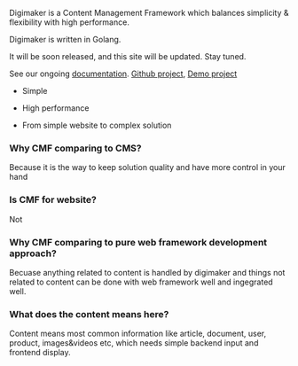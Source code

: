 

Digimaker is a Content Management Framework which balances simplicity & flexibility with high performance. 

Digimaker is written in Golang.

It will be soon released, and this site will be updated. Stay tuned.

See our ongoing [documentation](https://digimaker.org/doc). [Github project]((https://github.com/digimakergo/digimaker)), [Demo project](https://github.com/digimakergo/dmdemo)

- Simple

- High performance

- From simple website to complex solution


### Why CMF comparing to CMS?
Because it is the way to keep solution quality and have more control in your hand

### Is CMF for website?
Not

### Why CMF comparing to pure web framework development approach?
Becuase anything related to content is handled by digimaker and things not related to content can be done with web framework well and ingegrated well.

### What does the content means here?
Content means most common information like article, document, user, product, images&videos etc, which needs simple backend input and frontend display.
